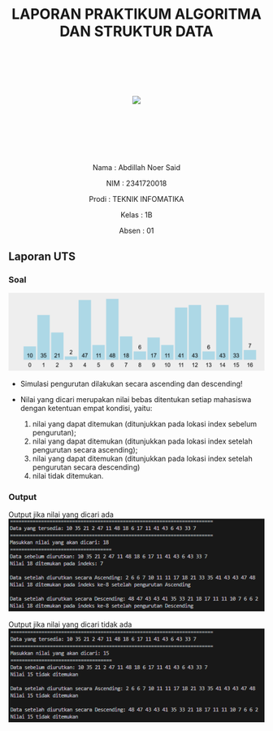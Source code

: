 # <p align ="center"> LAPORAN PRAKTIKUM ALGORITMA DAN STRUKTUR DATA </p>

<br><br><br><br>

<p align="center">
   <img src="https://static.wikia.nocookie.net/logopedia/images/8/8a/Politeknik_Negeri_Malang.png/revision/latest?cb=20190922202558" width="30%"> </p>

<br><br><br><br><br>

<p align = "center"> Nama  : Abdillah Noer Said </p>
<p align = "center"> NIM   : 2341720018 </p>
<p align = "center"> Prodi : TEKNIK INFOMATIKA</p>
<p align = "center"> Kelas : 1B </p>
<p align = "center"> Absen : 01 </p>

## Laporan UTS

### Soal

![alt text](Docs/img/Soal.png)

- Simulasi pengurutan dilakukan secara ascending dan descending!
- Nilai yang dicari merupakan nilai bebas ditentukan setiap mahasiswa dengan ketentuan empat kondisi, yaitu:

  1. nilai yang dapat ditemukan (ditunjukkan pada lokasi index sebelum pengurutan);
  2. nilai yang dapat ditemukan (ditunjukkan pada lokasi index setelah pengurutan secara ascending);
  3. nilai yang dapat ditemukan (ditunjukkan pada lokasi index setelah pengurutan secara descending)
  4. nilai tidak ditemukan.

### Output

Output jika nilai yang dicari ada<br>
![alt text](Docs/img/OP1.png)

Output jika nilai yang dicari tidak ada<br>
![alt text](Docs/img/OP2.png)

